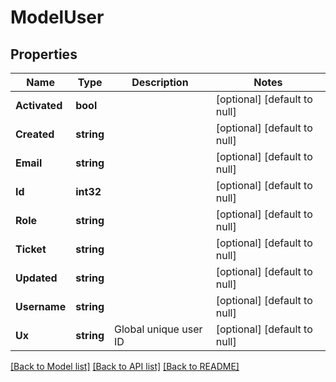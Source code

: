# ModelUser

## Properties
Name | Type | Description | Notes
------------ | ------------- | ------------- | -------------
**Activated** | **bool** |  | [optional] [default to null]
**Created** | **string** |  | [optional] [default to null]
**Email** | **string** |  | [optional] [default to null]
**Id** | **int32** |  | [optional] [default to null]
**Role** | **string** |  | [optional] [default to null]
**Ticket** | **string** |  | [optional] [default to null]
**Updated** | **string** |  | [optional] [default to null]
**Username** | **string** |  | [optional] [default to null]
**Ux** | **string** | Global unique user ID | [optional] [default to null]

[[Back to Model list]](../README.md#documentation-for-models) [[Back to API list]](../README.md#documentation-for-api-endpoints) [[Back to README]](../README.md)

